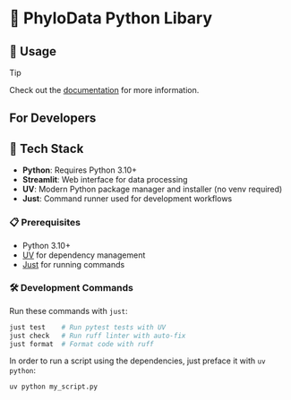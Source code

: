 # 🧬 PhyloData Python Libary

## 📖 Usage

> [!TIP]
> Check out the [documentation](https://phylodata.com/docs/python_first_steps) for more information.

## For Developers

## 🔧 Tech Stack

- **Python**: Requires Python 3.10+
- **Streamlit**: Web interface for data processing
- **UV**: Modern Python package manager and installer (no venv required)
- **Just**: Command runner used for development workflows

### 📋 Prerequisites

- Python 3.10+
- [UV](https://github.com/astral-sh/uv) for dependency management
- [Just](https://github.com/casey/just) for running commands

### 🛠️ Development Commands

Run these commands with `just`:

```bash
just test    # Run pytest tests with UV
just check   # Run ruff linter with auto-fix
just format  # Format code with ruff
```

In order to run a script using the dependencies, just preface it with `uv python`:

```bash
uv python my_script.py
```
